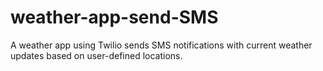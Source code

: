 # weather-app-send-SMS
A weather app using Twilio sends SMS notifications with current weather updates based on user-defined locations.
